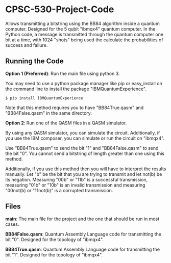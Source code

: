 # CPSC-530-Project-Code

Allows transmitting a bitstring using the BB84 algorithm inside a quantum computer. Designed for the 5 qubit "ibmqx4" quantum computer. In the Python code, a message is transmitted through the quantum computer one bit at a time, with 1024 "shots" being used the calculate the probabilities of success and failure.

## Running the Code

**Option 1 (Preferred)**: Run the main file using python 3.

You may need to use a python package manager like pip or easy_install on the command line to install the package "IBMQuantumExperience".

    $ pip install IBMQuantumExperience

Note that this method requires you to have "BB84True.qasm" and "BB84False.qasm" in the same directory.

**Option 2**: Run one of the QASM files in a QASM simulator.

By using any QASM simulator, you can simulate the circuit. Additionally, if you use the IBM composer, you can simulate or run the circuit on "ibmqx4".

Use "BB84True.qasm" to send the bit "1" and "BB84False.qasm" to send the bit "0". You cannot send a bitstring of length greater than one using this method.

Additionally, if you use this method then you will have to interpret the results manually. Let "b" be the bit that you are trying to transmit and let not(b) be its negation. Measuring "00b" or "11b" is a successful transmission, measuring "01b" or "10b" is an invalid transmission and measuring "00not(b) or "11not(b)" is a corrupted transmission.


## Files

**main**: The main file for the project and the one that should be run in most cases.

**BB84False.qasm**: Quantum Assembly Language code for transmitting the bit "0". Designed for the topology of "ibmqx4".

**BB84True.qasm**: Quantum Assembly Language code for transmitting the bit "1". Designed for the topology of "ibmqx4".
